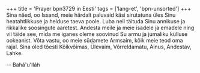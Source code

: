 +++
title = 'Prayer bpn3729 in Eesti'
tags = ['lang-et', 'bpn-unsorted']
+++
Sina näed, oo Issand, meie härdalt paluvaid käsi sirutatuna üles Sinu heatahtlikkuse ja helduse taeva poole. Luba neil täituda Sinu annikuse ja rikkalike soosingute aaretest. Andesta meile ja meie isadele ja emadele ning vii täide see, mida me iganes oleme soovinud Su armu ja jumaliku külluse ookeanist. Võta vastu, oo meie südamete Armsaim, kõik meie teod oma rajal. Sina oled tõesti Kõikvõimas, Ülevaim, Võrreldamatu, Ainus, Andestav, Lahke.

-- Bahá'u'lláh
